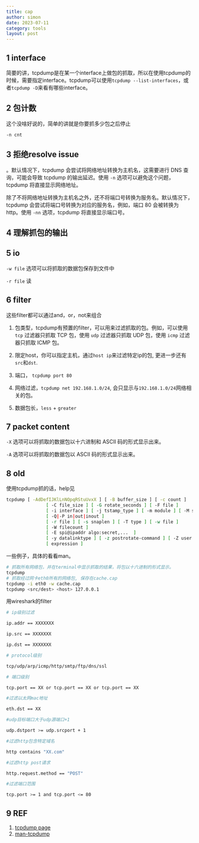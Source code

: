 ```yaml
---
title: cap
author: simon
date: 2023-07-11
category: tools
layout: post
---
```


## 1 interface

简要的讲，tcpdump是在某一个interface上做包的抓取，所以在使用tcpdump的时候，需要指定interface。tcpdump可以使用`tcpdump --list-interfaces`，或者`tcpdump -D`来看有哪些interface。

## 2 包计数

这个没啥好说的，简单的讲就是你要抓多少包之后停止

`-n cnt`

## 3 拒绝resolve issue

。默认情况下，tcpdump 会尝试将网络地址转换为主机名，这需要进行 DNS 查询，可能会导致 tcpdump 的输出延迟。使用 `-n` 选项可以避免这个问题，tcpdump 将直接显示网络地址。

除了不将网络地址转换为主机名之外，还不将端口号转换为服务名。默认情况下，tcpdump 会尝试将端口号转换为对应的服务名，例如，端口 80 会被转换为 http。使用 `-nn` 选项，tcpdump 将直接显示端口号。

## 4 理解抓包的输出

## 5 io

`-w file` 选项可以将抓取的数据包保存到文件中

`-r file` 读

## 6 filter

这些filter都可以通过and，or，not来组合

1. 包类型，tcpdump有预置的filter，可以用来过滤抓取的包。例如，可以使用 `tcp` 过滤器只抓取 TCP 包，使用 `udp` 过滤器只抓取 UDP 包，使用 `icmp` 过滤器只抓取 ICMP 包。

2. 限定host，你可以指定主机，通过`host ip`来过滤特定ip的包, 更进一步还有`src`和`dst`.

3. 端口， `tcpdump port 80`

4. 网络过滤，`tcpdump net 192.168.1.0/24`, 会只显示与`192.168.1.0/24`网络相关的包。

5. 数据包长，`less` + `greater`

## 7 packet content

`-X` 选项可以将抓取的数据包以十六进制和 ASCII 码的形式显示出来。

`-A` 选项可以将抓取的数据包以 ASCII 码的形式显示出来。

## 8 old

使用tcpdump抓的话，help见

```bash
tcpdump [ -AdDefIJKlLnNOpqRStuUvxX ] [ -B buffer_size ] [ -c count ]
               [ -C file_size ] [ -G rotate_seconds ] [ -F file ]
               [ -i interface ] [ -j tstamp_type ] [ -m module ] [ -M secret ]
               [ -Q|-P in|out|inout ]
               [ -r file ] [ -s snaplen ] [ -T type ] [ -w file ]
               [ -W filecount ]
               [ -E spi@ipaddr algo:secret,...  ]
               [ -y datalinktype ] [ -z postrotate-command ] [ -Z user ]
               [ expression ]
```

一些例子，具体的看看man。

```bash
# 抓取所有网络包，并在terminal中显示抓取的结果，将包以十六进制的形式显示。
tcpdump
# 抓取经过网卡eth0所有的网络包, 保存在cache.cap
tcpdump -i eth0 -w cache.cap
tcpdump <src/dest> <host> 127.0.0.1
```

用wireshark的filter
```bash
# ip级别过滤

ip.addr == XXXXXXX

ip.src == XXXXXXX

ip.dst == XXXXXXX

# protocol级别

tcp/udp/arp/icmp/http/smtp/ftp/dns/ssl

# 端口级别

tcp.port == XX or tcp.port == XX or tcp.port == XX

#过滤以太网mac地址

eth.dst == XX

#udp目标端口大于udp源端口+1

udp.dstport >= udp.srcport + 1

#过滤http包含特定域名

http contains "XX.com"

#过滤http post请求

http.request.method == "POST"

#过滤端口范围

tcp.port >= 1 and tcp.port <= 80
```

## 9 REF

1. [tcpdump page](http://www.tcpdump.org/)
2. [man-tcpdump](https://www.tcpdump.org/manpages/tcpdump.1.html)

